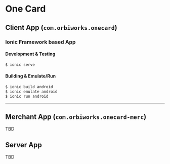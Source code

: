 # One Card

## Client App (`com.orbiworks.onecard`)

### Ionic Framework based App
#### Development & Testing
```sh
$ ionic serve
```

#### Building & Emulate/Run
```sh
$ ionic build android
$ ionic emulate android
$ ionic run android
```

---

## Merchant App (`com.orbiworks.onecard-merc`)
TBD

## Server App
TBD
